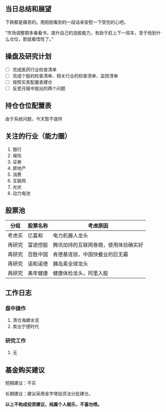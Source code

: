 ## 当日总结和展望

下跌都是痛苦的。用刚刚看到的一段话来安慰一下受伤的心吧。

“市场调整期多看看书，提升自己的选股能力，有助于赶上下一班车，至于抢到什么仓位，那就看悟性了。”

## 操盘及研究计划

- [ ] 完成医药行业检查清单
- [ ] 完成个股的检查清单、相关行业的检查清单、监控清单
- [ ] 按照买卖配置表建仓
- [ ] 反思月报中提出的两个问题

## 持仓仓位配置表

由于系统问题，今天暂不提供

## 关注的行业（能力圈）

1. 银行
2. 保险
3. 证券
4. 房地产
5. 消费
6. 互联网
7. 光伏
8. 动力电池

## 股票池

| 分组   | 股票名称 | 考虑原因                             |
| ------ | -------- | ------------------------------------ |
| 考虑买 | 亿嘉和   | 电力机器人龙头                       |
| 再研究 | 富途控股 | 腾讯加持的互联网券商，使用体验确实好 |
| 再研究 | 百胜中国 | 肯德基连锁，中国快餐业的巨无霸       |
| 再研究 | 诺和诺德 | 胰岛素全球龙头                       |
| 再研究 | 美年健康 | 健康体检龙头，阿里入股               |

## 工作日志

### 盘中操作

1. 清仓海螺水泥
2. 卖出宁德时代

### 研究工作

1. 无

## 基金购买建议

短期建议：不买

长期建议：建议采用金字塔投资法分批建仓。

**以上不构成投资建议，纯属个人娱乐，不喜勿喷。**

